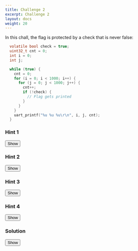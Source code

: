 ```yaml
---
title: Challenge 2
excerpt: Challenge 2
layout: docs
weight: 20
---
```


In this chall, the flag is protected by a check that is never false:

```c
  volatile bool check = true;
  uint32_t cnt = 0;
  int i = 0;
  int j;

  while (true) {
    cnt = 0;
    for (i = 0; i < 1000; i++) {
      for (j = 0; j < 1000; j++) {
        cnt++;
        if (!check) {
          // Flag gets printed
        }
      }
    }
    uart_printf("%u %u %u\r\n", i, j, cnt);
  }
```


<div class="note">
<h3>Hint 1</h3>
<button id="show-btn1" onclick="document.getElementById('show-btn1').style.display='none';document.getElementById('hint1').style.display='block';">Show</button>
<p id="hint1" style="display:none">
There is no software vulnerability, as clearly the check can never be true.
</p>
</div>

<div class="note">
<h3>Hint 2</h3>
<button id="show-btn2" onclick="document.getElementById('show-btn2').style.display='none';document.getElementById('hint2').style.display='block';">Show</button>
<p id="hint2" style="display:none">
Voltage glitching can inject faults such as skipping instructions or corrupting computations.
</p>
</div>

<div class="note">
<h3>Hint 3</h3>
<button id="show-btn3" onclick="document.getElementById('show-btn3').style.display='none';document.getElementById('hint3').style.display='block';">Show</button>
<p id="hint3" style="display:none">
A good way to find the right glitch duration to corrupt your target is to start with a very long duration that resets (crashes) the target, and then decrease it until right below where resets occur. This is where maximum disruption without crashing happens.
</p>
</div>

<div class="note">
<h3>Hint 4</h3>
<button id="show-btn4" onclick="document.getElementById('show-btn4').style.display='none';document.getElementById('hint4').style.display='block';">Show</button>
<p id="hint4" style="display:none">
If you see a reset on a certain glitch duration, and just decreasing the glitch duration by 1 doesn't reset anymore but also doesn't seem to corrupt the counters printed to the screen at all, try different glitch cables between the Bolt and target board. The DuPont cables of the ST-Link that came with your Bolt should work. Connect 2x GND and 1x SIG from the Bolt to VMCU on the target, using the 3 pin header on the target. If you're still having trouble with this challenge, please reach out on <a href="../community">our discord server</a> so we can help out.
</p>
</div>

<div class="important">
<h3>Solution</h3>
<button id="show-btn-sol" onclick="document.getElementById('show-btn-sol').style.display='none';document.getElementById('solution-content').style.display='block';">Show</button>
<span id="solution-content" style="display:none">
<p>By glitching the target board's VCC with the correct duration, register values can be corrupted and instructions can be skipped, causing the conditional check to get corrupted and the flag to be printed.</p>

<p>
<ul>
<li>Use the DuPont cables that came with the ST-Link in your Bolt kit.</li>
<li>Connect the two GND pins of the glitcher output to the two GND pins on the target's GND/VMCU/GND pin header (using two GND cables instead of one helps make the glitch signal more crisp).</li>
<li>Connect the glitcher's glitch output pin (SIG) to the targets VMCU pin header (you can also use a probe on the VMCU probe testpoint on the board, but it's harder to get a reliable glitch that way).</li>
<li>Start the challenge by holding the chall2 button.</li>
<li>Find the smallest glitch duration that triggers a complete reset of the target board, using e.g. `python3 -c "from scope import Scope;s=Scope();s.glitch.repeat=92;a=[s.trigger() for i in range(50000)]"` (s.glitch.repeat is the number of 8.3ns clock cycles to keep the glitch asserted). This continuously triggers a glitch, and you can press ctrl+C to stop it.</li>
<li>Slowly walk down the glitch duration (or, if you'd like, perform a binary search by hand for faster results) such that the target does not reset, but `i`, `j`, and `cnt` do get corrupted. Running the challenge long enough with these corruptions results in getting the flag:</li>
<img src="../images/1.png">
</ul>
</p>

<p>
Note: if corruption does occur, but the flag doesn't get printed, try stopping the glitch, power cycling the target board, run CHALL2, and start glitching again.
</p>
</span>
</div>

